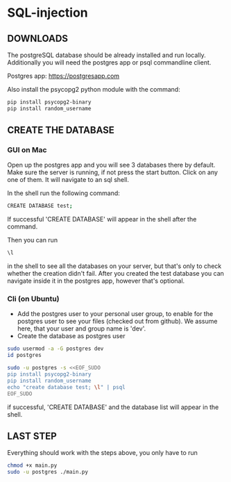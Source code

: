 # SQL-injection

## DOWNLOADS

The postgreSQL database should be already installed and run locally.
Additionally you will need the postgres app or psql commandline client.

Postgres app: https://postgresapp.com

Also install the psycopg2 python module with the command: 
```bash
pip install psycopg2-binary
pip install random_username
```

## CREATE THE DATABASE

### GUI on Mac
Open up the postgres app and you will see 3 databases there by default.
Make sure the server is running, if not press the start button.
Click on any one of them.
It will navigate to an sql shell.

In the shell run the following command: 
```bash
CREATE DATABASE test;
```

If successful 'CREATE DATABASE' will appear in the shell after the command.

Then you can run 
```bash
\l
```
in the shell to see all the databases on your server, but that's only to check whether the creation didn't fail.
After you created the test database you can navigate inside it in the postgres app, however that's optional.

### Cli (on Ubuntu)
* Add the postgres user to your personal user group, to enable for the postgres user to see your files (checked out from github). We assume here, that your user and group name is 'dev'.
* Create the database as postgres user 

```bash
sudo usermod -a -G postgres dev
id postgres

sudo -u postgres -s <<EOF_SUDO
pip install psycopg2-binary
pip install random_username
echo "create database test; \l" | psql
EOF_SUDO
```

if successful, 'CREATE DATABASE' and the database list will appear in the shell.

## LAST STEP

Everything should work with the steps above, you only have to run 
```bash
chmod +x main.py
sudo -u postgres ./main.py
```